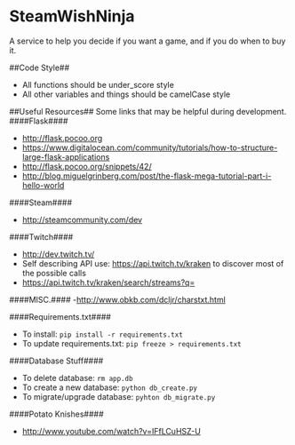 SteamWishNinja
=======================

A service to help you decide if you want a game, and if you do when to buy it.

##Code Style##
- All functions should be under_score style
- All other variables and things should be camelCase style

##Useful Resources##
Some links that may be helpful during development.
####Flask####
- http://flask.pocoo.org
- https://www.digitalocean.com/community/tutorials/how-to-structure-large-flask-applications
- http://flask.pocoo.org/snippets/42/
- http://blog.miguelgrinberg.com/post/the-flask-mega-tutorial-part-i-hello-world

####Steam####
- http://steamcommunity.com/dev

####Twitch####
- http://dev.twitch.tv/
- Self describing API use: https://api.twitch.tv/kraken to discover most of the possible calls
- https://api.twitch.tv/kraken/search/streams?q=<gamenamehere>

####MISC.####
-http://www.obkb.com/dcljr/charstxt.html


####Requirements.txt####
- To install: ```pip install -r requirements.txt```
- To update requirements.txt: ```pip freeze > requirements.txt```

####Database Stuff####
- To delete database: ```rm app.db```
- To create a new database: ```python db_create.py```
- To migrate/upgrade database: ```pyhton db_migrate.py```

####Potato Knishes####
- http://www.youtube.com/watch?v=IFfLCuHSZ-U
